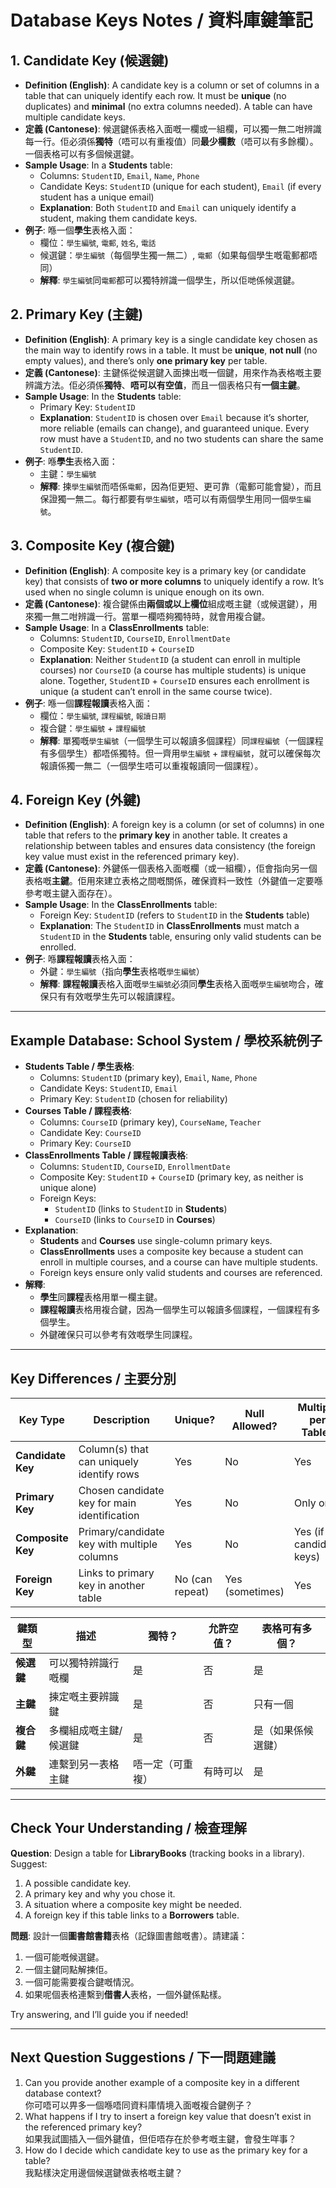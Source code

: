 # Database Keys Notes / 資料庫鍵筆記

## 1. Candidate Key (候選鍵)
- **Definition (English)**: A candidate key is a column or set of columns in a table that can uniquely identify each row. It must be **unique** (no duplicates) and **minimal** (no extra columns needed). A table can have multiple candidate keys.
- **定義 (Cantonese)**: 候選鍵係表格入面嘅一欄或一組欄，可以獨一無二咁辨識每一行。佢必須係**獨特**（唔可以有重複值）同**最少欄數**（唔可以有多餘欄）。一個表格可以有多個候選鍵。
- **Sample Usage**: In a **Students** table:
  - Columns: `StudentID`, `Email`, `Name`, `Phone`
  - Candidate Keys: `StudentID` (unique for each student), `Email` (if every student has a unique email)
  - **Explanation**: Both `StudentID` and `Email` can uniquely identify a student, making them candidate keys.
- **例子**: 喺一個**學生**表格入面：
  - 欄位：`學生編號`, `電郵`, `姓名`, `電話`
  - 候選鍵：`學生編號`（每個學生獨一無二）, `電郵`（如果每個學生嘅電郵都唔同）
  - **解釋**: `學生編號`同`電郵`都可以獨特辨識一個學生，所以佢哋係候選鍵。

## 2. Primary Key (主鍵)
- **Definition (English)**: A primary key is a single candidate key chosen as the main way to identify rows in a table. It must be **unique**, **not null** (no empty values), and there’s only **one primary key** per table.
- **定義 (Cantonese)**: 主鍵係從候選鍵入面揀出嘅一個鍵，用來作為表格嘅主要辨識方法。佢必須係**獨特**、**唔可以有空值**，而且一個表格只有**一個主鍵**。
- **Sample Usage**: In the **Students** table:
  - Primary Key: `StudentID`
  - **Explanation**: `StudentID` is chosen over `Email` because it’s shorter, more reliable (emails can change), and guaranteed unique. Every row must have a `StudentID`, and no two students can share the same `StudentID`.
- **例子**: 喺**學生**表格入面：
  - 主鍵：`學生編號`
  - **解釋**: 揀`學生編號`而唔係`電郵`，因為佢更短、更可靠（電郵可能會變），而且保證獨一無二。每行都要有`學生編號`，唔可以有兩個學生用同一個`學生編號`。

## 3. Composite Key (複合鍵)
- **Definition (English)**: A composite key is a primary key (or candidate key) that consists of **two or more columns** to uniquely identify a row. It’s used when no single column is unique enough on its own.
- **定義 (Cantonese)**: 複合鍵係由**兩個或以上欄位**組成嘅主鍵（或候選鍵），用來獨一無二咁辨識一行。當單一欄唔夠獨特時，就會用複合鍵。
- **Sample Usage**: In a **ClassEnrollments** table:
  - Columns: `StudentID`, `CourseID`, `EnrollmentDate`
  - Composite Key: `StudentID` + `CourseID`
  - **Explanation**: Neither `StudentID` (a student can enroll in multiple courses) nor `CourseID` (a course has multiple students) is unique alone. Together, `StudentID` + `CourseID` ensures each enrollment is unique (a student can’t enroll in the same course twice).
- **例子**: 喺一個**課程報讀**表格入面：
  - 欄位：`學生編號`, `課程編號`, `報讀日期`
  - 複合鍵：`學生編號` + `課程編號`
  - **解釋**: 單獨嘅`學生編號`（一個學生可以報讀多個課程）同`課程編號`（一個課程有多個學生）都唔係獨特。但一齊用`學生編號` + `課程編號`，就可以確保每次報讀係獨一無二（一個學生唔可以重複報讀同一個課程）。

## 4. Foreign Key (外鍵)
- **Definition (English)**: A foreign key is a column (or set of columns) in one table that refers to the **primary key** in another table. It creates a relationship between tables and ensures data consistency (the foreign key value must exist in the referenced primary key).
- **定義 (Cantonese)**: 外鍵係一個表格入面嘅欄（或一組欄），佢會指向另一個表格嘅**主鍵**。佢用來建立表格之間嘅關係，確保資料一致性（外鍵值一定要喺參考嘅主鍵入面存在）。
- **Sample Usage**: In the **ClassEnrollments** table:
  - Foreign Key: `StudentID` (refers to `StudentID` in the **Students** table)
  - **Explanation**: The `StudentID` in **ClassEnrollments** must match a `StudentID` in the **Students** table, ensuring only valid students can be enrolled.
- **例子**: 喺**課程報讀**表格入面：
  - 外鍵：`學生編號`（指向**學生**表格嘅`學生編號`）
  - **解釋**: **課程報讀**表格入面嘅`學生編號`必須同**學生**表格入面嘅`學生編號`吻合，確保只有有效嘅學生先可以報讀課程。

---

## Example Database: School System / 學校系統例子
- **Students Table / 學生表格**:
  - Columns: `StudentID` (primary key), `Email`, `Name`, `Phone`
  - Candidate Keys: `StudentID`, `Email`
  - Primary Key: `StudentID` (chosen for reliability)
- **Courses Table / 課程表格**:
  - Columns: `CourseID` (primary key), `CourseName`, `Teacher`
  - Candidate Key: `CourseID`
  - Primary Key: `CourseID`
- **ClassEnrollments Table / 課程報讀表格**:
  - Columns: `StudentID`, `CourseID`, `EnrollmentDate`
  - Composite Key: `StudentID` + `CourseID` (primary key, as neither is unique alone)
  - Foreign Keys:
    - `StudentID` (links to `StudentID` in **Students**)
    - `CourseID` (links to `CourseID` in **Courses**)
- **Explanation**: 
  - **Students** and **Courses** use single-column primary keys.
  - **ClassEnrollments** uses a composite key because a student can enroll in multiple courses, and a course can have multiple students.
  - Foreign keys ensure only valid students and courses are referenced.
- **解釋**:
  - **學生**同**課程**表格用單一欄主鍵。
  - **課程報讀**表格用複合鍵，因為一個學生可以報讀多個課程，一個課程有多個學生。
  - 外鍵確保只可以參考有效嘅學生同課程。

---

## Key Differences / 主要分別
| Key Type | Description | Unique? | Null Allowed? | Multiple per Table? |
|----------|-------------|---------|---------------|---------------------|
| **Candidate Key** | Column(s) that can uniquely identify rows | Yes | No | Yes |
| **Primary Key** | Chosen candidate key for main identification | Yes | No | Only one |
| **Composite Key** | Primary/candidate key with multiple columns | Yes | No | Yes (if candidate keys) |
| **Foreign Key** | Links to primary key in another table | No (can repeat) | Yes (sometimes) | Yes |

| 鍵類型 | 描述 | 獨特？ | 允許空值？ | 表格可有多個？ |
|--------|------|-------|-----------|---------------|
| **候選鍵** | 可以獨特辨識行嘅欄 | 是 | 否 | 是 |
| **主鍵** | 揀定嘅主要辨識鍵 | 是 | 否 | 只有一個 |
| **複合鍵** | 多欄組成嘅主鍵/候選鍵 | 是 | 否 | 是（如果係候選鍵） |
| **外鍵** | 連繫到另一表格主鍵 | 唔一定（可重複） | 有時可以 | 是 |

---

## Check Your Understanding / 檢查理解
**Question**: Design a table for **LibraryBooks** (tracking books in a library). Suggest:
1. A possible candidate key.
2. A primary key and why you chose it.
3. A situation where a composite key might be needed.
4. A foreign key if this table links to a **Borrowers** table.

**問題**: 設計一個**圖書館書籍**表格（記錄圖書館嘅書）。請建議：
1. 一個可能嘅候選鍵。
2. 一個主鍵同點解揀佢。
3. 一個可能需要複合鍵嘅情況。
4. 如果呢個表格連繫到**借書人**表格，一個外鍵係點樣。

Try answering, and I’ll guide you if needed!

---

## Next Question Suggestions / 下一問題建議
1. Can you provide another example of a composite key in a different database context?  
   你可唔可以畀多一個喺唔同資料庫情境入面嘅複合鍵例子？  
2. What happens if I try to insert a foreign key value that doesn’t exist in the referenced primary key?  
   如果我試圖插入一個外鍵值，但佢唔存在於參考嘅主鍵，會發生咩事？  
3. How do I decide which candidate key to use as the primary key for a table?  
   我點樣決定用邊個候選鍵做表格嘅主鍵？
